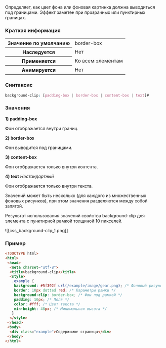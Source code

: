Определяет, как цвет фона или фоновая картинка должна выводиться под границами. Эффект заметен при прозрачных или пунктирных границах.

### Краткая информация
<table>
<tbody>
	<tr>
		<th>Значение по умолчанию </th>
		 <td class="value">border-box</td>
	</tr>
	<tr>
		<th>Наследуется</th>
		<td>Нет</td>
	</tr>
	<tr>
		<th>Применяется</th>
		<td>Ко всем элементам</td>
	</tr>
	<tr>
		<th>Анимируется</th>
		<td>Нет</td>
	</tr>
</tbody>
</table>

### Синтаксис 
```css
background-clip: [padding-box | border-box | content-box | text]#
```

### Значения 
__1) padding-box__

Фон отображается внутри границ.

__2) border-box__

Фон выводится под границами.

__3) content-box__

Фон отображается только внутри контента.

__4) text__ _Нестандартный_

Фон отображается только внутри текста.

Значений может быть несколько (для каждого из множественных фоновых рисунков), при этом значения разделяются между собой запятой.

Результат использования значений свойства background-clip для элемента с пунктирной рамкой толщиной 10 пикселей.

![[css_background-clip_1.png]]

### Пример 
```html
<!DOCTYPE html>
<html>
 <head>
  <meta charset="utf-8">
  <title>background-clip</title>
  <style>
   .example {
    background: #5f392f url(/example/image/gear.png); /* Фоновый рисунок */
    border: 10px dotted red; /* Параметры рамки */   
    background-clip: border-box; /* Фон под рамкой */    
    padding: 10px; /* Поля */
    color: #fff; /* Цвет текста */    
    min-height: 48px; /* Минимальная высота */
   }
  </style>
 </head>
 <body>
  <div class="example">Содержимое страницы</div>
 </body>
</html>
```

